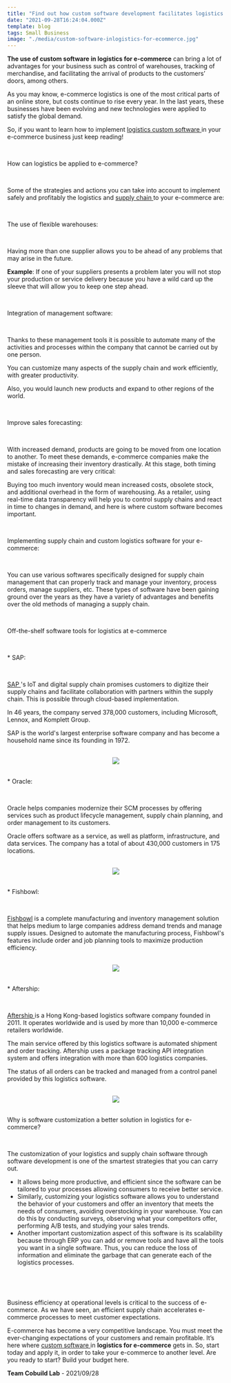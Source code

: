 ```yaml
---
title: "Find out how custom software development facilitates logistics for e-commerce"
date: "2021-09-28T16:24:04.000Z"
template: blog
tags: Small Business
image: "./media/custom-software-inlogistics-for-ecommerce.jpg"
---
```


**The use of custom software in logistics for e-commerce** can bring a lot of advantages for your business such as control of warehouses, tracking of merchandise, and facilitating the arrival of products to the customers’ doors, among others. 

As you may know, e-commerce logistics is one of the most critical parts of an online store, but costs continue to rise every year. In the last years, these businesses have been evolving and new technologies were applied to satisfy the global demand.  

So, if you want to learn how to implement <a target="_blank" href="https://www.cobuildlab.com/blog/custom-software-development-process-in-2021-step-by-step-towards-digital-transformation-in-logistics/"> logistics custom software </a> in your e-commerce business just keep reading!

<br>

<title-2>How can logistics be applied to e-commerce?</title-2>

<br>

Some of the strategies and actions you can take into account to implement safely and profitably the logistics and <a target="_blank" href="https://www.cobuildlab.com/blog/Supply-chain-synchronization/"> supply chain </a> to your e-commerce are:

<br>

<title-3>The use of flexible warehouses:</title-3>

<br>

Having more than one supplier allows you to be ahead of any problems that may arise in the future. 

**Example**: If one of your suppliers presents a problem later you will not stop your production or service delivery because you have a wild card up the sleeve that will allow you to keep one step ahead.

<br>

<title-3>Integration of management software:</title-3>

<br>

Thanks to these management tools it is possible to automate many of the activities and processes within the company that cannot be carried out by one person. 

You can customize many aspects of the supply chain and work efficiently, with greater productivity. 

Also, you would launch new products and expand to other regions of the world.

<br>

<title-3>Improve sales forecasting:</title-3>

<br>

With increased demand, products are going to be moved from one location to another. To meet these demands, e-commerce companies make the mistake of increasing their inventory drastically. At this stage, both timing and sales forecasting are very critical: 

Buying too much inventory would mean increased costs, obsolete stock, and additional overhead in the form of warehousing. As a retailer, using real-time data transparency will help you to control supply chains and react in time to changes in demand, and here is where custom software becomes important.

<br>

<title-3>Implementing supply chain and custom logistics software for your e-commerce:</title-3>

<br>

You can use various softwares specifically designed for supply chain management that can properly track and manage your inventory, process orders, manage suppliers, etc. These types of software have been gaining ground over the years as they have a variety of advantages and benefits over the old methods of managing a supply chain.  

<br>

<title-2>Off-the-shelf software tools for logistics at e-commerce</title-2>

<br>

<title-3>* SAP:</title-3>

<br>

<a target="_blank" href="https://www.sap.com/index.html"> SAP </a>'s IoT and digital supply chain promises customers to digitize their supply chains and facilitate collaboration with partners within the supply chain. This is possible through cloud-based implementation.  

In 46 years, the company served 378,000 customers, including Microsoft, Lennox, and Komplett Group. 

SAP is the world's largest enterprise software company and has become a household name since its founding in 1972.

<br>

<center>
<img src="./media/SAP.png">
</center>

<br>

<title-3>* Oracle:</title-3>

<br>

Oracle helps companies modernize their SCM processes by offering services such as product lifecycle management, supply chain planning, and order management to its customers. 

Oracle offers software as a service, as well as platform, infrastructure, and data services. The company has a total of about 430,000 customers in 175 locations.

<br>

<center>
<img src="./media/oracle.png">
</center>

<br>

<title-3>* Fishbowl:</title-3>

<br>

<a target="_blank" href="https://www.fishbowlinventory.com/"> Fishbowl</a> is a complete manufacturing and inventory management solution that helps medium to large companies address demand trends and manage supply issues. Designed to automate the manufacturing process, Fishbowl's features include order and job planning tools to maximize production efficiency.

<br>

<center>
<img src="./media/fish-bowl.png">
</center>

<br>

<title-3>* Aftership:</title-3>

<br>

<a target="_blank" href="https://www.aftership.com/">  Aftership </a> is a Hong Kong-based logistics software company founded in 2011. It operates worldwide and is used by more than 10,000 e-commerce retailers worldwide. 

The main service offered by this logistics software is automated shipment and order tracking. Aftership uses a package tracking API integration system and offers integration with more than 600 logistics companies. 

The status of all orders can be tracked and managed from a control panel provided by this logistics software.

<br>

<center>
<img src="./media/aftership.png">
</center>

<br>

<title-2>Why is software customization a better solution in logistics for e-commerce?</title-2>

<br>

The customization of your logistics and supply chain software through software development is one of the smartest strategies that you can carry out. 

* It allows being more productive, and efficient since the software can be tailored to your processes allowing consumers to receive better service. 
* Similarly, customizing your logistics software allows you to understand the behavior of your customers and offer an inventory that meets the needs of consumers, avoiding overstocking in your warehouse. You can do this by conducting surveys, observing what your competitors offer, performing A/B tests, and studying your sales trends. 
* Another important customization aspect of this software is its scalability because through ERP you can add or remove tools and have all the tools you want in a single software. Thus, you can reduce the loss of information and eliminate the garbage that can generate each of the logistics processes. 

<br>

<youtube-video id="0vyrtbVER5I"></youtube-video>

<br>

Business efficiency at operational levels is critical to the success of e-commerce. As we have seen, an efficient supply chain accelerates e-commerce processes to meet customer expectations. 

E-commerce has become a very competitive landscape. You must meet the ever-changing expectations of your customers and remain profitable. It’s here where <a target="_blank" href="https://www.cobuildlab.com/services/custom-software-development/"> custom software  </a> in **logistics for e-commerce** gets in. So, start today and apply it, in order to take your e-commerce to another level. Are you ready to start? Build your budget here.

**Team Cobuild Lab** - 2021/09/28
